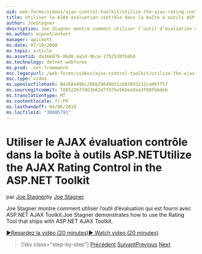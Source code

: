 ```yaml
---
uid: web-forms/videos/ajax-control-toolkit/utilize-the-ajax-rating-control-in-the-aspnet-toolkit
title: Utiliser le AJAX évaluation contrôle dans la boîte à outils ASP.NET | Documents Microsoft
author: JoeStagner
description: Joe Stagner montre comment utiliser l’outil d’évaluation qui est fourni avec ASP.NET AJAX Toolkit.
ms.author: aspnetcontent
manager: wpickett
ms.date: 07/10/2008
ms.topic: article
ms.assetid: da366876-06d8-4a5d-9bce-1f52530f04b0
ms.technology: dotnet-webforms
ms.prod: .net-framework
msc.legacyurl: /web-forms/videos/ajax-control-toolkit/utilize-the-ajax-rating-control-in-the-aspnet-toolkit
msc.type: video
ms.openlocfilehash: 04268e49bc296629649b51cb63893211ca06ff57
ms.sourcegitcommit: f8852267f463b62d7f975e56bea9aa3f68fbbdeb
ms.translationtype: MT
ms.contentlocale: fr-FR
ms.lasthandoff: 04/06/2018
ms.locfileid: "30885791"
---
```

<a name="utilize-the-ajax-rating-control-in-the-aspnet-toolkit"></a><span data-ttu-id="8ffe0-103">Utiliser le AJAX évaluation contrôle dans la boîte à outils ASP.NET</span><span class="sxs-lookup"><span data-stu-id="8ffe0-103">Utilize the AJAX Rating Control in the ASP.NET Toolkit</span></span>
====================
<span data-ttu-id="8ffe0-104">par [Joe Stagner](https://github.com/JoeStagner)</span><span class="sxs-lookup"><span data-stu-id="8ffe0-104">by [Joe Stagner](https://github.com/JoeStagner)</span></span>

<span data-ttu-id="8ffe0-105">Joe Stagner montre comment utiliser l’outil d’évaluation qui est fourni avec ASP.NET AJAX Toolkit.</span><span class="sxs-lookup"><span data-stu-id="8ffe0-105">Joe Stagner demonstrates how to use the Rating Tool that ships with ASP.NET AJAX Toolkit.</span></span>

[<span data-ttu-id="8ffe0-106">&#9654;Regardez la vidéo (20 minutes)</span><span class="sxs-lookup"><span data-stu-id="8ffe0-106">&#9654; Watch video (20 minutes)</span></span>](https://channel9.msdn.com/Blogs/ASP-NET-Site-Videos/utilize-the-ajax-rating-control-in-the-aspnet-toolkit)

> [!div class="step-by-step"]
> <span data-ttu-id="8ffe0-107">[Précédent](how-do-i-the-ajax-toolkit-reorder-control.md)
> [Suivant](control-extenders.md)</span><span class="sxs-lookup"><span data-stu-id="8ffe0-107">[Previous](how-do-i-the-ajax-toolkit-reorder-control.md)
[Next](control-extenders.md)</span></span>
